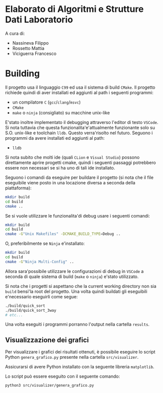 # Elaborato di Algoritmi e Strutture Dati Laboratorio
A cura di:
- Nassineva Filippo
- Rossetto Mattia
- Viciguerra Francesco

# Building
Il progetto usa il linguaggio `C99` ed usa il sistema di build `CMake`. Il progetto richiede quindi di aver installati ed aggiunti al path i seguenti programmi:
- un compilatore `C` (`gcc`/`clang`/`msvc`)
- `CMake`
- `make` o `ninja` (consigliato) su macchine unix-like

E'stato inoltre implementato il debugging attraverso l'editor di testo `VSCode`. Si nota tuttavia che questa funzionalita'e'attualmente funzionante solo su S.O. unix-like e toolchain `lldb`. Questo verra'risolto nel futuro.
Seguono i programmi da avere installati ed aggiunti al path:
- `lldb`

Si nota subito che molti ide (quali `CLion` e `Visual Studio`) possono direttamente aprire progetti cmake, quindi i seguenti passaggi potrebbero essere non necessari se si ha uno di tali ide installato.

Seguono i comandi da eseguire per buildare il progetto (si nota che il file eseguibile viene posto in una locazione diversa a seconda della piattaforma):
```sh
mkdir build
cd build
cmake ..
```

Se si vuole utilizzare le funzionalita'di debug usare i seguenti comandi:
```sh
mkdir build
cd build
cmake -G"Unix Makefiles" -DCMAKE_BUILD_TYPE=Debug ..
```
O, preferibilmente se `Ninja` e'installato:
```sh
mkdir build
cd build
cmake -G"Ninja Multi-Config" ..
```
Allora sara'possibile utilizzare le configurazioni di debug in `VSCode` a seconda di quale sistema di build (`make` o `ninja`) e'stato utilizzato.

Si nota che i progetti si aspettano che la current working directory non sia `build` bensi'la root del progetto. Una volta quindi buildati gli eseguibili e'necessario eseguirli come segue:
```sh
./build/quick_sort
./build/quick_sort_3way
# etc...
```

Una volta eseguiti i programmi porranno l'output nella cartella `results`.

## Visualizzazione dei grafici

Per visualizzare i grafici dei risultati ottenuti, è possibile eseguire lo script Python `genera_grafico.py` presente nella cartella `src/visualizer`.

Assicurarsi di avere Python installato con la seguente libreria `matplotlib`.

Lo script può essere eseguito con il seguente comando:

```sh
python3 src/visualizer/genera_grafico.py
```

